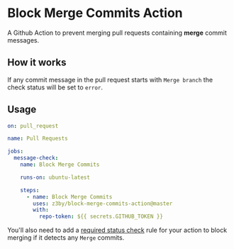 # Block Merge Commits Action

A Github Action to prevent merging pull requests containing **merge** commit messages.

## How it works

If any commit message in the pull request starts with `Merge branch` the check status will be set to `error`.

## Usage

```yaml
on: pull_request

name: Pull Requests

jobs:
  message-check:
    name: Block Merge Commits

    runs-on: ubuntu-latest

    steps:
      - name: Block Merge Commits
        uses: z3by/block-merge-commits-action@master
        with:
          repo-token: ${{ secrets.GITHUB_TOKEN }}
```

You'll also need to add a [required status check](https://help.github.com/en/articles/enabling-required-status-checks) rule for your action to block merging if it detects any `Merge` commits.
